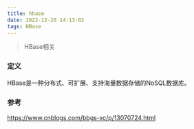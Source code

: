 ```yaml
---
title: hbase
date: 2022-12-20 14:13:02
tags: HBase
---
```


> HBase相关

### 定义

HBase是一种分布式、可扩展、支持海量数据存储的NoSQL数据库。

### 参考

https://www.cnblogs.com/bbgs-xc/p/13070724.html
